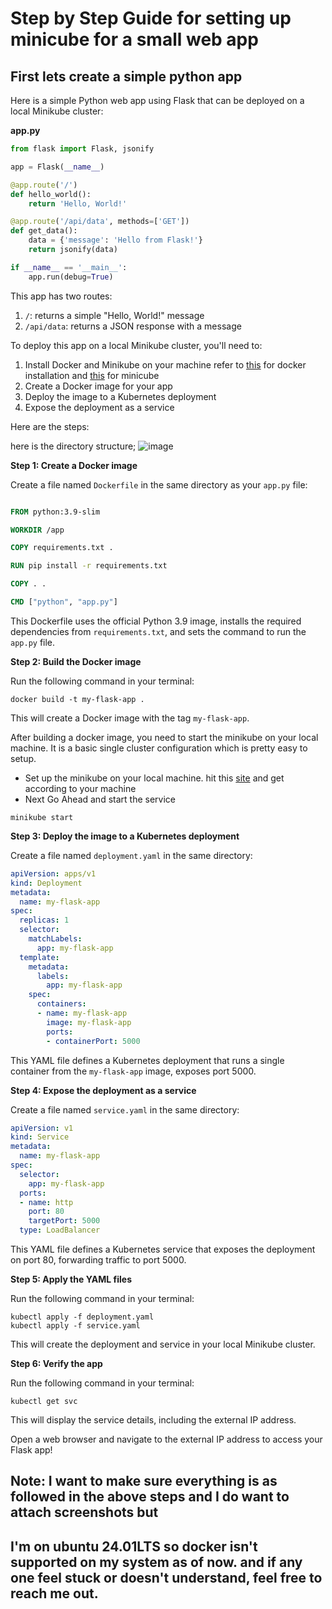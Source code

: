 # Step by Step Guide for setting up minicube for a small web app

## First lets create a simple python app
Here is a simple Python web app using Flask that can be deployed on a local Minikube cluster:

**app.py**
```python
from flask import Flask, jsonify

app = Flask(__name__)

@app.route('/')
def hello_world():
    return 'Hello, World!'

@app.route('/api/data', methods=['GET'])
def get_data():
    data = {'message': 'Hello from Flask!'}
    return jsonify(data)

if __name__ == '__main__':
    app.run(debug=True)
```
This app has two routes:

1. `/`: returns a simple "Hello, World!" message
2. `/api/data`: returns a JSON response with a message

To deploy this app on a local Minikube cluster, you'll need to:

1. Install Docker and Minikube on your machine refer to [this](https://docs.docker.com/engine/install/) for docker installation and [this](https://minikube.sigs.k8s.io/docs/start/?arch=%2Flinux%2Fx86-64%2Fstable%2Fdebian+package) for minicube
2. Create a Docker image for your app
3. Deploy the image to a Kubernetes deployment
4. Expose the deployment as a service

Here are the steps:

here is the directory structure;
![image](https://github.com/Raghucharan16/HelpOps-Hub/assets/104614903/76df803c-cf71-40a8-ba69-c582ddba98ab)


**Step 1: Create a Docker image**

Create a file named `Dockerfile` in the same directory as your `app.py` file:
```dockerfile

FROM python:3.9-slim

WORKDIR /app

COPY requirements.txt .

RUN pip install -r requirements.txt

COPY . .

CMD ["python", "app.py"]
```
This Dockerfile uses the official Python 3.9 image, installs the required dependencies from `requirements.txt`, and sets the command to run the `app.py` file.

**Step 2: Build the Docker image**

Run the following command in your terminal:
```
docker build -t my-flask-app .
```
This will create a Docker image with the tag `my-flask-app`.

After building a docker image, you need to start the minikube on your local machine. It is a basic single cluster configuration which is pretty easy to setup.
 - Set up the minikube on your local machine. hit this [site](https://minikube.sigs.k8s.io/docs/start/?arch=%2Flinux%2Fx86-64%2Fstable%2Fdebian+package) and get according to your machine 
 - Next Go Ahead and start the service
```
minikube start
```

**Step 3: Deploy the image to a Kubernetes deployment**

Create a file named `deployment.yaml` in the same directory:
```yaml
apiVersion: apps/v1
kind: Deployment
metadata:
  name: my-flask-app
spec:
  replicas: 1
  selector:
    matchLabels:
      app: my-flask-app
  template:
    metadata:
      labels:
        app: my-flask-app
    spec:
      containers:
      - name: my-flask-app
        image: my-flask-app
        ports:
        - containerPort: 5000
```
This YAML file defines a Kubernetes deployment that runs a single container from the `my-flask-app` image, exposes port 5000.

**Step 4: Expose the deployment as a service**

Create a file named `service.yaml` in the same directory:
```yaml
apiVersion: v1
kind: Service
metadata:
  name: my-flask-app
spec:
  selector:
    app: my-flask-app
  ports:
  - name: http
    port: 80
    targetPort: 5000
  type: LoadBalancer
```
This YAML file defines a Kubernetes service that exposes the deployment on port 80, forwarding traffic to port 5000.

**Step 5: Apply the YAML files**

Run the following command in your terminal:
```
kubectl apply -f deployment.yaml
kubectl apply -f service.yaml
```
This will create the deployment and service in your local Minikube cluster.

**Step 6: Verify the app**

Run the following command in your terminal:
```
kubectl get svc
```
This will display the service details, including the external IP address.

Open a web browser and navigate to the external IP address to access your Flask app!

## Note: I want to make sure everything is as followed in the above steps and I do want to attach screenshots but 
## I'm on ubuntu 24.01LTS so docker isn't supported on my system as of now. and if any one feel stuck or doesn't understand, feel free to reach me out.
